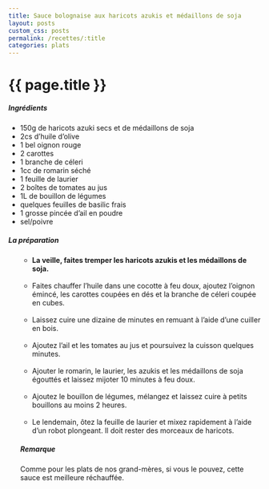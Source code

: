 ```yaml
---
title: Sauce bolognaise aux haricots azukis et médaillons de soja
layout: posts
custom_css: posts
permalink: /recettes/:title
categories: plats
---
```


# {{ page.title }}

##### Ingrédients

- 150g de haricots azuki secs et de médaillons de soja
- 2cs d’huile d’olive
- 1 bel oignon rouge
- 2 carottes
- 1 branche de céleri
- 1cc de romarin séché
- 1 feuille de laurier
- 2 boîtes de tomates au jus
- 1L de bouillon de légumes
- quelques feuilles de basilic frais
- 1 grosse pincée d’ail en poudre
- sel/poivre

##### La préparation

<ul id="prepa">

<section id="categories" markdown="1">

- **La veille, faites tremper les haricots azukis et les médaillons de soja.**<br><br>
- Faites chauffer l’huile dans une cocotte à feu doux, ajoutez l’oignon émincé, les carottes coupées en dés et la branche de céleri coupée en cubes.<br><br>
- Laissez cuire une dizaine de minutes en remuant à l’aide d’une cuiller en bois.<br><br>
- Ajoutez l’ail et les tomates au jus et poursuivez la cuisson quelques minutes.<br><br>
- Ajouter le romarin, le laurier, les azukis et les médaillons de soja égouttés et laissez mijoter 10 minutes à feu doux.<br><br>
- Ajoutez le bouillon de légumes, mélangez et laissez cuire à petits bouillons au moins 2 heures.<br><br>
- Le lendemain, ôtez la feuille de laurier et mixez rapidement à l’aide d’un robot plongeant. Il doit rester des morceaux de haricots.

##### Remarque

Comme pour les plats de nos grand-mères, si vous le pouvez, cette sauce est meilleure réchauffée.

</section>

</ul>